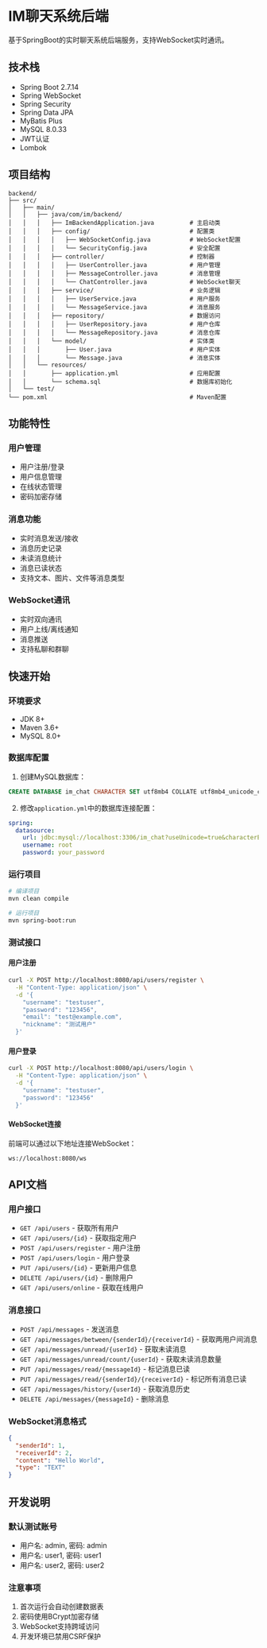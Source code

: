 # IM聊天系统后端

基于SpringBoot的实时聊天系统后端服务，支持WebSocket实时通讯。

## 技术栈

- Spring Boot 2.7.14
- Spring WebSocket
- Spring Security
- Spring Data JPA
- MyBatis Plus
- MySQL 8.0.33
- JWT认证
- Lombok

## 项目结构

```
backend/
├── src/
│   ├── main/
│   │   ├── java/com/im/backend/
│   │   │   ├── ImBackendApplication.java          # 主启动类
│   │   │   ├── config/                            # 配置类
│   │   │   │   ├── WebSocketConfig.java           # WebSocket配置
│   │   │   │   └── SecurityConfig.java            # 安全配置
│   │   │   ├── controller/                        # 控制器
│   │   │   │   ├── UserController.java            # 用户管理
│   │   │   │   ├── MessageController.java         # 消息管理
│   │   │   │   └── ChatController.java            # WebSocket聊天
│   │   │   ├── service/                           # 业务逻辑
│   │   │   │   ├── UserService.java               # 用户服务
│   │   │   │   └── MessageService.java            # 消息服务
│   │   │   ├── repository/                        # 数据访问
│   │   │   │   ├── UserRepository.java            # 用户仓库
│   │   │   │   └── MessageRepository.java         # 消息仓库
│   │   │   └── model/                             # 实体类
│   │   │       ├── User.java                      # 用户实体
│   │   │       └── Message.java                   # 消息实体
│   │   └── resources/
│   │       ├── application.yml                    # 应用配置
│   │       └── schema.sql                         # 数据库初始化
│   └── test/
└── pom.xml                                        # Maven配置
```

## 功能特性

### 用户管理
- 用户注册/登录
- 用户信息管理
- 在线状态管理
- 密码加密存储

### 消息功能
- 实时消息发送/接收
- 消息历史记录
- 未读消息统计
- 消息已读状态
- 支持文本、图片、文件等消息类型

### WebSocket通讯
- 实时双向通讯
- 用户上线/离线通知
- 消息推送
- 支持私聊和群聊

## 快速开始

### 环境要求
- JDK 8+
- Maven 3.6+
- MySQL 8.0+

### 数据库配置
1. 创建MySQL数据库：
```sql
CREATE DATABASE im_chat CHARACTER SET utf8mb4 COLLATE utf8mb4_unicode_ci;
```

2. 修改`application.yml`中的数据库连接配置：
```yaml
spring:
  datasource:
    url: jdbc:mysql://localhost:3306/im_chat?useUnicode=true&characterEncoding=utf-8&useSSL=false&serverTimezone=GMT%2B8
    username: root
    password: your_password
```

### 运行项目
```bash
# 编译项目
mvn clean compile

# 运行项目
mvn spring-boot:run
```

### 测试接口

#### 用户注册
```bash
curl -X POST http://localhost:8080/api/users/register \
  -H "Content-Type: application/json" \
  -d '{
    "username": "testuser",
    "password": "123456",
    "email": "test@example.com",
    "nickname": "测试用户"
  }'
```

#### 用户登录
```bash
curl -X POST http://localhost:8080/api/users/login \
  -H "Content-Type: application/json" \
  -d '{
    "username": "testuser",
    "password": "123456"
  }'
```

#### WebSocket连接
前端可以通过以下地址连接WebSocket：
```
ws://localhost:8080/ws
```

## API文档

### 用户接口
- `GET /api/users` - 获取所有用户
- `GET /api/users/{id}` - 获取指定用户
- `POST /api/users/register` - 用户注册
- `POST /api/users/login` - 用户登录
- `PUT /api/users/{id}` - 更新用户信息
- `DELETE /api/users/{id}` - 删除用户
- `GET /api/users/online` - 获取在线用户

### 消息接口
- `POST /api/messages` - 发送消息
- `GET /api/messages/between/{senderId}/{receiverId}` - 获取两用户间消息
- `GET /api/messages/unread/{userId}` - 获取未读消息
- `GET /api/messages/unread/count/{userId}` - 获取未读消息数量
- `PUT /api/messages/read/{messageId}` - 标记消息已读
- `PUT /api/messages/read/{senderId}/{receiverId}` - 标记所有消息已读
- `GET /api/messages/history/{userId}` - 获取消息历史
- `DELETE /api/messages/{messageId}` - 删除消息

### WebSocket消息格式
```json
{
  "senderId": 1,
  "receiverId": 2,
  "content": "Hello World",
  "type": "TEXT"
}
```

## 开发说明

### 默认测试账号
- 用户名: admin, 密码: admin
- 用户名: user1, 密码: user1  
- 用户名: user2, 密码: user2

### 注意事项
1. 首次运行会自动创建数据表
2. 密码使用BCrypt加密存储
3. WebSocket支持跨域访问
4. 开发环境已禁用CSRF保护
